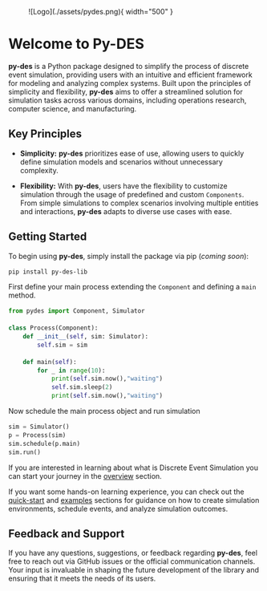 <figure markdown>
  ![Logo](./assets/pydes.png){ width="500" }
</figure>

# Welcome to Py-DES

**py-des** is a Python package designed to simplify the process of discrete event simulation, providing users with an intuitive and efficient framework for modeling and analyzing complex systems. Built upon the principles of simplicity and flexibility, **py-des** aims to offer a streamlined solution for simulation tasks across various domains, including operations research, computer science, and manufacturing.

## Key Principles

- **Simplicity:** **py-des** prioritizes ease of use, allowing users to quickly define simulation models and scenarios without unnecessary complexity.

- **Flexibility:** With **py-des**, users have the flexibility to customize simulation through the usage of predefined and custom `Components`. From simple simulations to complex scenarios involving multiple entities and interactions, **py-des** adapts to diverse use cases with ease.

## Getting Started

To begin using **py-des**, simply install the package via pip (_coming soon_):

```bash
pip install py-des-lib
```

First define your main process extending the `Component` and defining a `main` method.

```py linenums="1"
from pydes import Component, Simulator

class Process(Component):
    def __init__(self, sim: Simulator):
        self.sim = sim

    def main(self):
        for _ in range(10):
            print(self.sim.now(),"waiting")
            self.sim.sleep(2)
            print(self.sim.now(),"waiting")
```

Now schedule the main process object and run simulation

```py linenums="1"
sim = Simulator()
p = Process(sim)
sim.schedule(p.main)
sim.run()
```

If you are interested in learning about what is Discrete Event Simulation you can start your journey in the [overview](overview.md) section.

If you want some hands-on learning experience, you can check out the [quick-start](quick-start.md) and [examples](./examples/index.md) sections for guidance on how to create simulation environments, schedule events, and analyze simulation outcomes.

## Feedback and Support

If you have any questions, suggestions, or feedback regarding **py-des**, feel free to reach out via GitHub issues or the official communication channels. Your input is invaluable in shaping the future development of the library and ensuring that it meets the needs of its users.
